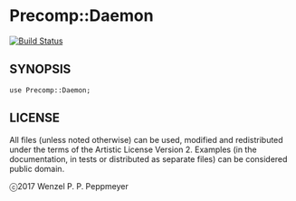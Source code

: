 # Precomp::Daemon

[![Build Status](https://travis-ci.org/gfldex/perl6-precomp-daemon.svg?branch=master)](https://travis-ci.org/gfldex/perl6-precomp-daemon)

## SYNOPSIS

```
use Precomp::Daemon;
```

## LICENSE

All files (unless noted otherwise) can be used, modified and redistributed
under the terms of the Artistic License Version 2. Examples (in the
documentation, in tests or distributed as separate files) can be considered
public domain.

ⓒ2017 Wenzel P. P. Peppmeyer
